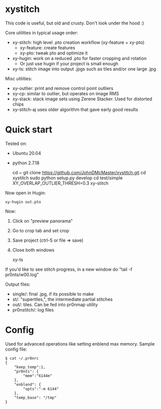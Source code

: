 # xystitch

This code is useful, but old and crusty. Don't look under the hood :)

Core utilities in typical usage order:
* xy-stitch: high level .pto creation workflow (xy-feature + xy-pto)
  * xy-feature: create features
  * xy-pto: tweak pto and optimize it
* xy-hugin: work on a reduced .pto for faster cropping and rotation
  * Or just use hugin if your project is small enough
* xy-ts: stitch image into output .jpgs such as tiles and/or one large .jpg

Misc utilities:
* xy-outlier: print and remove control point outliers
* xy-cp: similar to outlier, but operates on image RMS
* xy-stack: stack image sets using Zerene Stacker. Used for distorted chips
* xy-stitch-aj uses older algorithm that gave early good results


# Quick start

Tested on:
  * Ubuntu 20.04
  * python 2.7.18


    cd ~
    git clone https://github.com/JohnDMcMaster/xystitch.git
    cd xystitch
    sudo python setup.py develop
    cd test/simple
    XY_OVERLAP_OUTLIER_THRESH=0.3 xy-stitch

Now open in Hugin:

    xy-hugin out.pto
 
Now:
1. Click on "preview panorama"
1. Go to crop tab and set crop
1. Save project (ctrl-S or file => save)
1. Close both windows


    xy-ts

If you'd like to see stitch progress, in a new window do "tail -f pr0nts/w00.log"

Output files:
  * single/: final .jpg, if its possible to make
  * st/: "supertiles,", the intermediate partial stitches
  * out/: tiles. Can be fed into pr0nmap utility
  * pr0nstitch/: log files


# Config

Used for advanced operations like setting enblend max memory. Sample config file:
```
$ cat ~/.pr0nrc
{
	"keep_temp":1,
	"pr0nts": {
		"mem":"6144m"
	},
	"enblend": {
		"opts":"-m 6144"
	},
	"temp_base": "/tmp"
}
```

